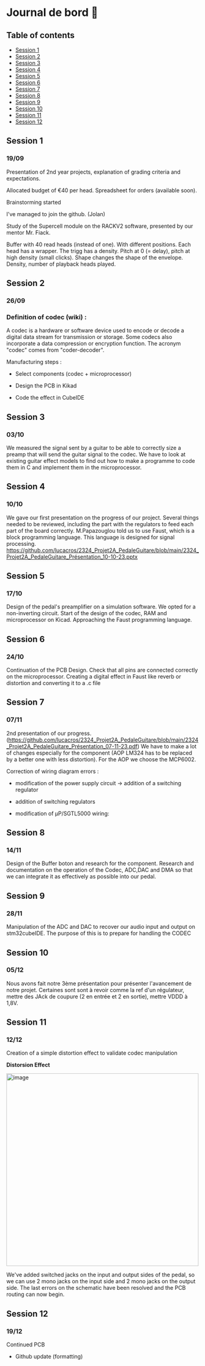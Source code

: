 # Journal de bord 📰


## Table of contents

- [Session 1](#session-1)
- [Session 2](#session-2)
- [Session 3](#session-3)
- [Session 4](#session-4)
- [Session 5](#session-5)
- [Session 6](#session-6)
- [Session 7](#session-7)
- [Session 8](#session-8)
- [Session 9](#session-9)
- [Session 10](#session-10)
- [Session 11](#session-11)
- [Session 12](#session-12)




## Session 1
### 19/09

Presentation of 2nd year projects, explanation of grading criteria and expectations.

Allocated budget of €40 per head. Spreadsheet for orders (available soon).

Brainstorming started

I've managed to join the github. (Jolan)

Study of the Supercell module on the RACKV2 software, presented by our mentor Mr. Fiack.

Buffer with 40 read heads (instead of one). With different positions. Each head has a wrapper. The trigg has a density. Pitch at 0 (= delay), pitch at high density (small clicks). Shape changes the shape of the envelope. Density, number of playback heads played.

## Session 2
### 26/09

### Definition of codec (wiki) : 

A codec is a hardware or software device used to encode or decode a digital data stream for transmission or storage. Some codecs also incorporate a data compression or encryption function.
The acronym "codec" comes from "coder-decoder".


Manufacturing steps : 

- Select components (codec + microprocessor)

- Design the PCB in Kikad

- Code the effect in CubeIDE

## Session 3
### 03/10 

We measured the signal sent by a guitar to be able to correctly size a preamp that will send the guitar signal to the codec.
We have to look at existing guitar effect models to find out how to make a programme to code them in C and implement them in the microprocessor.


## Session 4
### 10/10

We gave our first presentation on the progress of our project. 
Several things needed to be reviewed, including the part with the regulators to feed each part of the board correctly. 
M.Papazouglou told us to use Faust, which is a block programming language. This language is designed for signal processing.
https://github.com/lucacros/2324_Projet2A_PedaleGuitare/blob/main/2324_Projet2A_PedaleGuitare_Présentation_10-10-23.pptx


## Session 5
### 17/10

Design of the pedal's preamplifier on a simulation software. We opted for a non-inverting circuit. 
Start of the design of the codec, RAM and microprocessor on Kicad.
Approaching the Faust programming language.


## Session 6
### 24/10

Continuation of the PCB Design. Check that all pins are connected correctly on the microprocessor.
Creating a digital effect in Faust like reverb or distortion and converting it to a .c file

## Session 7
### 07/11

2nd presentation of our progress. (https://github.com/lucacros/2324_Projet2A_PedaleGuitare/blob/main/2324_Projet2A_PedaleGuitare_Présentation_07-11-23.pdf)
We have to make a lot of changes especially for the component (AOP LM324 has to be replaced by a better one with less distortion).
For the AOP we choose the MCP6002.

Correction of wiring diagram errors : 
- modification of the power supply circuit
-> addition of a switching regulator

- addition of switching regulators
- modification of µP/SGTL5000 wiring:

## Session 8
### 14/11
Design of the Buffer boton and research for the component. 
Research and documentation on the operation of the Codec, ADC,DAC and DMA so that we can integrate it as effectively as possible into our pedal.


## Session 9
### 28/11

Manipulation of the ADC and DAC to recover our audio input and output on stm32cubeIDE. The purpose of this is to prepare for handling the CODEC

## Session 10
### 05/12

Nous avons fait notre 3ème présentation pour présenter l'avancement de notre projet. 
Certaines sont sont à revoir comme la ref d'un régulateur, mettre des JAck de coupure (2 en entrée et 2 en sortie), mettre VDDD à 1,8V. 

## Session 11
### 12/12

Creation of a simple distortion effect to validate codec manipulation

**Distorsion Effect**

<img width="502" alt="image" src="https://github.com/lucacros/2324_Projet2A_PedaleGuitare/assets/136320490/56dc9778-c453-41e7-9181-0c728028af85">

We've added switched jacks on the input and output sides of the pedal, so we can use 2 mono jacks on the input side and 2 mono jacks on the output side. 
The last errors on the schematic have been resolved and the PCB routing can now begin.


## Session 12
### 19/12

Continued PCB

 - Github update (formatting)



